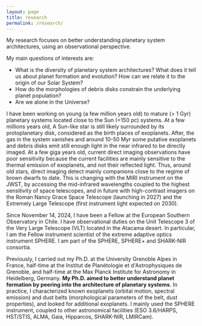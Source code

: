 ```yaml
---
layout: page
title: research
permalink: /research/
---
```


My research focuses on better understanding planetary system architectures, using an observational perspective.

My main questions of interests are:

- What is the diversity of planetary system architectures? What does it tell us about planet formation and evolution? How can we relate it to the origin of our Solar System?
- How do the morphologies of debris disks constrain the underlying planet population?
- Are we alone in the Universe?


I have been working on young (a few million years old) to mature  (> 1 Gyr) planetary systems located close to the Sun (<150 pc) systems. At a few millions years old, A Sun-like star is still likely surrounded by its protoplanetary disk, considered  as the birth places of exoplanets. After, the gas in the system vanishes and around 10-50 Myr some putative exoplanets and debris disks emit still enough light in the near infrared to be directly imaged. At a few giga years old, current direct imaging observations have poor sensitivity because the current facilities are mainly sensitive to the thermal emission of exoplanets, and not their reflected light. Thus, around old stars, direct imaging detect mainly companions close to the regime of brown dwarfs to date. This is changing with the MIRI instrument on the JWST, by accessing the mid-infrared wavelengths coupled to the highest sensitivity of space telescopes, and in future with high-contrast imagers on the Roman Nancy Grace Space Telescope (launching in 2027) and the Extremely Large Telescope (first instrument light expected on 2030).
<br>

Since November 14, 2024, I have been a Fellow at the European Southern Observatory in Chile. I have observational duties on the Unit Telescope 3 of the Very Large Telescope (VLT) located in the Atacama desert. In particular, I am the Fellow instrument scientist of the extreme adaptive optics instrument SPHERE. I am part of the SPHERE, SPHERE+ and SHARK-NIR consortia.

Previously, I carried out my Ph.D. at the University Grenoble Alpes in France, half-time at the Institut de Planétologie et d'Astrophysiques de Grenoble, and half-time at the Max Planck Institute for Astronomy in Heidelberg, Germany. <b>My Ph.D. aimed to better understand planet formation by peering into the architecture of planetary systems</b>. In practice, I characterized known exoplanets (orbital motion, spectral emission) and dust belts (morphological parameters of the belt, dust properties), and looked for additional exoplanets. I mainly used the SPHERE instrument, coupled to other astronomical facilities (ESO 3.6/HARPS, HST/STIS, ALMA, Gaia, Hipparcos, SHARK-NIR, LMIRCam).

